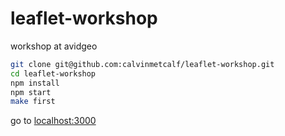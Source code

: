 leaflet-workshop
================

workshop at avidgeo

```bash
git clone git@github.com:calvinmetcalf/leaflet-workshop.git
cd leaflet-workshop
npm install
npm start
make first
```

go to [localhost:3000](http://localhost:3000)